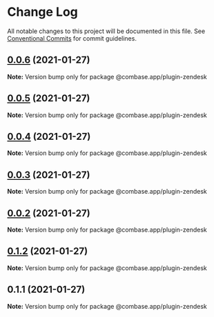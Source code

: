 # Change Log

All notable changes to this project will be documented in this file.
See [Conventional Commits](https://conventionalcommits.org) for commit guidelines.

## [0.0.6](https://github.com/GetStream/combase-plugins/compare/@combase.app/plugin-zendesk@0.0.5...@combase.app/plugin-zendesk@0.0.6) (2021-01-27)

**Note:** Version bump only for package @combase.app/plugin-zendesk





## [0.0.5](https://github.com/GetStream/combase-plugins/compare/@combase.app/plugin-zendesk@0.0.4...@combase.app/plugin-zendesk@0.0.5) (2021-01-27)

**Note:** Version bump only for package @combase.app/plugin-zendesk





## [0.0.4](https://github.com/GetStream/combase-plugins/compare/@combase.app/plugin-zendesk@0.0.3...@combase.app/plugin-zendesk@0.0.4) (2021-01-27)

**Note:** Version bump only for package @combase.app/plugin-zendesk





## [0.0.3](https://github.com/GetStream/combase-plugins/compare/@combase.app/plugin-zendesk@0.0.2...@combase.app/plugin-zendesk@0.0.3) (2021-01-27)

**Note:** Version bump only for package @combase.app/plugin-zendesk





## [0.0.2](https://github.com/GetStream/combase-plugins/compare/@combase.app/plugin-zendesk@0.1.2...@combase.app/plugin-zendesk@0.0.2) (2021-01-27)

**Note:** Version bump only for package @combase.app/plugin-zendesk





## [0.1.2](https://github.com/GetStream/combase-plugins/compare/@combase.app/plugin-zendesk@0.1.1...@combase.app/plugin-zendesk@0.1.2) (2021-01-27)

**Note:** Version bump only for package @combase.app/plugin-zendesk





## 0.1.1 (2021-01-27)

**Note:** Version bump only for package @combase.app/plugin-zendesk
